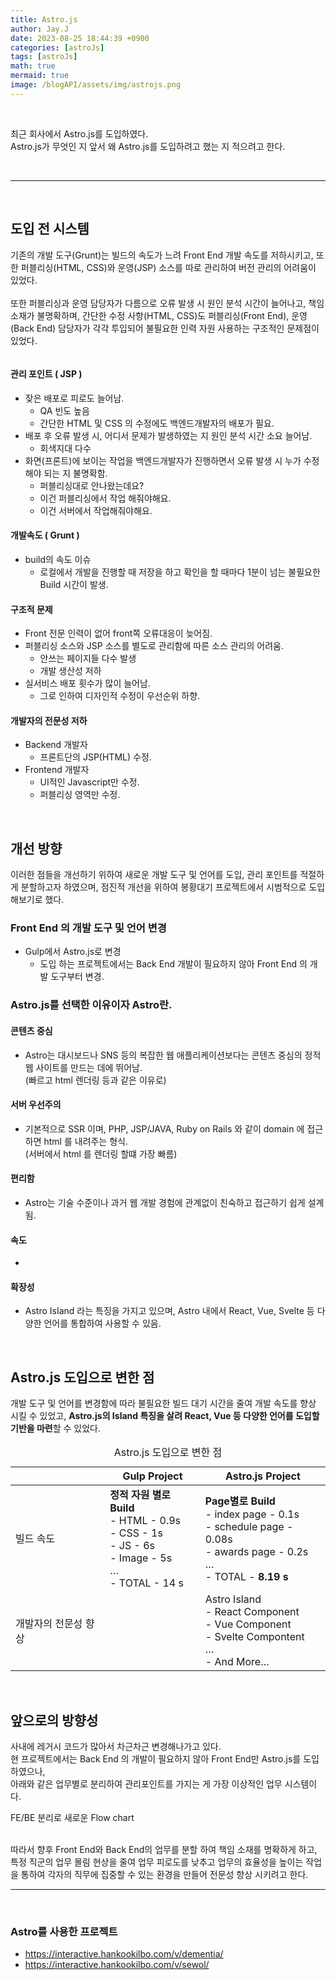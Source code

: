 ```yaml
---
title: Astro.js
author: Jay.J
date: 2023-08-25 18:44:39 +0900
categories: [astroJs]
tags: [astroJs]
math: true
mermaid: true
image: /blogAPI/assets/img/astrojs.png
---
```


<br>

최근 회사에서 Astro.js를 도입하였다.<br>
Astro.js가 무엇인 지 앞서 왜 Astro.js를 도입하려고 했는 지 적으려고 한다.

<br>

<hr>
<br>

## 도입 전 시스템
기존의 개발 도구(Grunt)는 빌드의 속도가 느려 Front End 개발 속도를 저하시키고, 또한 퍼블리싱(HTML, CSS)와 운영(JSP) 소스를 따로 관리하여 버전 관리의 어려움이 있었다.<br>
<br>
또한 퍼블리싱과 운영 담당자가 다름으로 오류 발생 시 원인 분석 시간이 늘어나고, 책임 소재가 불명확하며, 간단한 수정 사항(HTML, CSS)도 퍼블리싱(Front End), 운영(Back End) 담당자가 각각 투입되어 불필요한 인력 자원 사용하는 구조적인 문제점이 있었다.<br>

<img src="/assets/img/astro/astro_system.png" style="max-width:500px" alt="">

#### 관리 포인트 ( JSP )
- 잦은 배포로 피로도 늘어남.
  - QA 빈도 높음
  - 간단한 HTML 및 CSS 의 수정에도 백엔드개발자의 배포가 필요.
- 배포 후 오류 발생 시, 어디서 문제가 발생하였는 지 원인 분석 시간 소요 늘어남.
  - 회색지대 다수
- 화면(프론트)에 보이는 작업을 백엔드개발자가 진행하면서 오류 발생 시 누가 수정해야 되는 지 불명확함.
  - 퍼블리싱대로 안나왔는데요? 
  - 이건 퍼블리싱에서 작업 해줘야해요.
  - 이건 서버에서 작업해줘야해요.

#### 개발속도 ( Grunt )
- build의 속도 이슈
  - 로컬에서 개발을 진행할 때 저장을 하고 확인을 할 때마다 1분이 넘는 불필요한 Build 시간이 발생.

#### 구조적 문제
- Front 전문 인력이 없어 front쪽 오류대응이 늦어짐.
- 퍼블리싱 소스와 JSP 소스를 별도로 관리함에 따른 소스 관리의 어려움.
  - 안쓰는 페이지들 다수 발생
  - 개발 생산성 저하
- 실서비스 배포 횟수가 많이 늘어남.
  - 그로 인하여 디자인적 수정이 우선순위 하향.

#### 개발자의 전문성 저하
- Backend 개발자
  - 프론트단의 JSP(HTML) 수정.
- Frontend 개발자
  - UI적인 Javascript만 수정.
  - 퍼블리싱 영역만 수정.

<br>

## 개선 방향
이러한 점들을 개선하기 위하여 새로운 개발 도구 및 언어를 도입, 관리 포인트를 적절하게 분할하고자 하였으며, 점진적 개선을 위하여 봉황대기 프로젝트에서 시범적으로 도입해보기로 했다.

### Front End 의 개발 도구 및 언어 변경
- Gulp에서 Astro.js로 변경
  - 도입 하는 프로젝트에서는 Back End 개발이 필요하지 않아 Front End 의 개발 도구부터 변경.

### Astro.js를 선택한 이유이자 Astro란.
#### 콘텐츠 중심
- Astro는 대시보드나 SNS 등의 복잡한 웹 애플리케이션보다는 콘텐츠 중심의 정적 웹 사이트를 만드는 데에 뛰어남.<br>
(빠르고 html 렌더링 등과 같은 이유로)
#### 서버 우선주의
- 기본적으로 SSR 이며, PHP, JSP/JAVA, Ruby on Rails 와 같이 domain 에 접근하면 html 를 내려주는 형식.<br>
(서버에서 html 를 렌더링 할떄 가장 빠름)
#### 편리함
- Astro는 기술 수준이나 과거 웹 개발 경험에 관계없이 친숙하고 접근하기 쉽게 설계됨. 
#### 속도
- <img src="/assets/img/astro/astro_system2.png" style="max-width:500px" alt="">
#### 확장성
- Astro IsIand 라는 특징을 가지고 있으며, Astro 내에서 React, Vue, Svelte 등 다양한 언어를 통합하여 사용할 수 있음.

<br>

## Astro.js 도입으로 변한 점
개발 도구 및 언어를 변경함에 따라 불필요한 빌드 대기 시간을 줄여 개발 속도를 향상 시킬 수 있었고, <b>Astro.js의 Island 특징을 살려 React, Vue 등 다양한 언어를 도입할 기반을 마련</b>할 수 있었다.

<table>
  <caption>Astro.js 도입으로 변한 점</caption>
  <thead>
    <tr>
      <th scope='col'></th>
      <th scope='col'>Gulp Project</th>
      <th scope='col'>Astro.js Project</th>
</th>
    </tr>
  </thead>
  <tbody>
    <tr>
      <td>빌드 속도</td>
      <td>
        <b>정적 자원 별로 Build</b><br>
        - HTML - 0.9s<br>
        - CSS - 1s<br>
        - JS - 6s<br>
        - Image - 5s<br>
        …<br>
        - TOTAL - 14 s
      </td>
      <td>
        <b>Page별로 Build</b><br>
        - index page - 0.1s<br>
        - schedule page - 0.08s<br>
        - awards page - 0.2s<br>
        …<br>
        - TOTAL - <b>8.19 s</b><br>
      </td>
    </tr>
    <tr>
      <td>개발자의 전문성 향상</td>
      <td></td>
      <td>
        Astro Island<br>
          - React Component<br>
          - Vue Component<br>
          - Svelte Compontent<br>
          …<br>
          - And More…
      </td>
    </tr>
  </tbody>
</table>

<br>

## 앞으로의 방향성
사내에 레거시 코드가 많아서 차근차근 변경해나가고 있다.<br>
현 프로젝트에서는 Back End 의 개발이 필요하지 않아  Front End만 Astro.js를 도입하였으나,<br>
아래와 같은 업무별로 분리하여 관리포인트를 가지는 게 가장 이상적인 업무 시스템이다.

FE/BE 분리로 새로운 Flow chart
<img src="/assets/img/astro/astro_system3.png" alt="">

<br>
따라서 향후 Front End와 Back End의 업무를 분할 하여 책임 소재를 명확하게 하고, 특정 직군의 업무 몰림 현상을 줄여 업무 피로도를 낮추고 업무의 효율성을 높이는 작업을 통하여 각자의 직무에 집중할 수 있는 환경을 만들어 전문성 향상 시키려고 한다.

<br>
<hr>
<br>

### Astro를 사용한 프로젝트
- <a href="https://interactive.hankookilbo.com/v/dementia/" target="_blank">https://interactive.hankookilbo.com/v/dementia/</a>
- <a href="https://interactive.hankookilbo.com/v/sewol/" target="_blank">https://interactive.hankookilbo.com/v/sewol/</a>
<!-- 
<br>
<br>

## 참고 했던 자료 및 블로그
- <a href="https://neep305.tistory.com/67" target="_blank">https://neep305.tistory.com/67</a> -->
